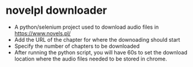 # novelpl downloader

* A python/selenium project used to download audio files in https://www.novels.pl/
* Add the URL of the chapter for where the downoading should start 
* Specify the number of chapters to be downloaded 
* After running the python script, you will have 60s to set the download location where the audio files needed to be stored in chrome. 

